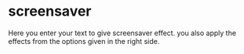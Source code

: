 screensaver
===========

Here you enter your text to give screensaver effect. you also apply the effects from the options given in the right side.
